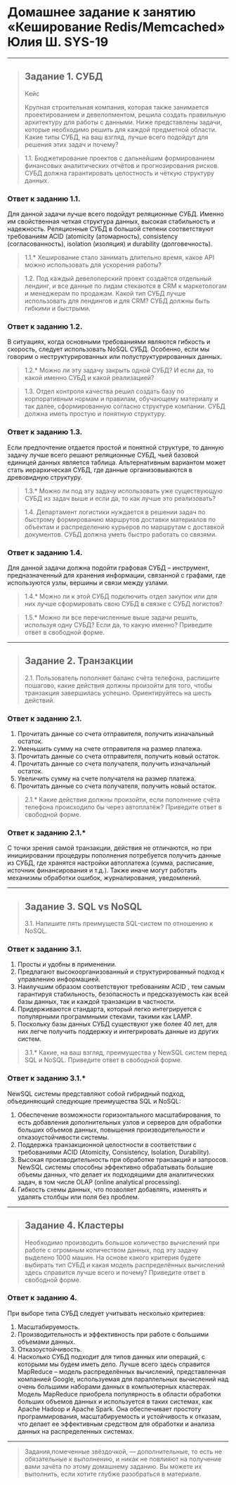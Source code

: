 # Домашнее задание к занятию «Кеширование Redis/Memcached» Юлия Ш. SYS-19

---

> ## Задание 1. СУБД
> 
> Кейс
> 
> Крупная строительная компания, которая также занимается проектированием и девелопментом, решила создать правильную архитектуру для работы с данными. Ниже представлены задачи, которые необходимо решить для каждой предметной области.
> Какие типы СУБД, на ваш взгляд, лучше всего подойдут для решения этих задач и почему?

> 1.1. Бюджетирование проектов с дальнейшим формированием финансовых аналитических отчётов и прогнозирования рисков. СУБД должна гарантировать целостность и чёткую структуру данных.

### Ответ к заданию 1.1.
Для данной задачи лучше всего подойдут реляционные СУБД.
Именно им свойственная четкая структура данных, высокая стабильность и надежность. 
Реляционные СУБД в большой степени соответствуют требованиям ACID (atomicity (атомарность), consistency (согласованность), isolation (изоляция) и durability (долговечность). 

> 1.1.* Хеширование стало занимать длительно время, какое API можно использовать для ускорения работы?

> 1.2. Под каждый девелоперский проект создаётся отдельный лендинг, и все данные по лидам стекаются в CRM к маркетологам и менеджерам по продажам. Какой тип СУБД лучше использовать для лендингов и для CRM? СУБД должны быть гибкими и быстрыми.

### Ответ к заданию 1.2.
В ситуациях, когда основными требованиями являются гибкость и скорость, следует использовать NoSQL СУБД. Особенно, если мы говорим о неструктурированных или полуструктурированных данных.

> 1.2.* Можно ли эту задачу закрыть одной СУБД? И если да, то какой именно СУБД и какой реализацией?

> 1.3. Отдел контроля качества решил создать базу по корпоративным нормам и правилам, обучающему материалу и так далее, сформированную согласно структуре компании. СУБД должна иметь простую и понятную структуру.

### Ответ к заданию 1.3.
Если предпочтение отдается простой и понятной структуре, то данную задачу лучше всего решают реляционные СУБД, чьей базовой единицей данных является таблица. Альтернативным вариантом может стать иерархическая СУБД, где данные организовываются в древовидную структуру.

> 1.3.* Можно ли под эту задачу использовать уже существующую СУБД из задач выше и если да, то как лучше это реализовать?

> 1.4. Департамент логистики нуждается в решении задач по быстрому формированию маршрутов доставки материалов по объектам и распределению курьеров по маршрутам с доставкой документов. СУБД должна уметь быстро работать со связями.

### Ответ к заданию 1.4.
Для данной задачи должна подойти графовая СУБД – инструмент, предназначенный для хранения информации, связанной с графами, где используются узлы, вершины и связи между узлами.

> 1.4.* Можно ли к этой СУБД подключить отдел закупок или для них лучше сформировать свою СУБД в связке с СУБД логистов?

> 1.5.* Можно ли все перечисленные выше задачи решить, используя одну СУБД? Если да, то какую именно?
> Приведите ответ в свободной форме.

---

> ## Задание 2. Транзакции
> 2.1. Пользователь пополняет баланс счёта телефона, распишите пошагово, какие действия должны произойти для того, чтобы транзакция завершилась успешно. Ориентируйтесь на шесть действий.

### Ответ к заданию 2.1.
1.	Прочитать данные со счета отправителя, получить изначальный остаток.
2.	Уменьшить сумму на счете отправителя на размер платежа.
3.	Прочитать данные со счета отправителя, получить новый остаток.
4.	Прочитать данные со счета получателя, получить изначальный остаток.
5.	Увеличить сумму на счете получателя на размер платежа.
6.	Прочитать данные со счета получателя, получить новый остаток.

> 2.1.* Какие действия должны произойти, если пополнение счёта телефона происходило бы через автоплатёж?
> Приведите ответ в свободной форме.

### Ответ к заданию 2.1.*
С точки зрения самой транзакции, действия не отличаются, но при инициировании процедуры пополнения потребуется получить данные из СУБД, где хранятся настройки автоплатежа (сумма, расписание, источник финансирования и т.д.). Также иначе могут работать механизмы обработки ошибок, журналирования, уведомлений.

---

> ## Задание 3. SQL vs NoSQL
> 3.1. Напишите пять преимуществ SQL-систем по отношению к NoSQL.

### Ответ к заданию 3.1.
1.	Просты и удобны в применении.
2.	Предлагают высокоорганизованный и структурированный подход к управлению информацией. 
3.	Наилучшим образом соответствуют требованиям ACID , тем самым гарантируя стабильность, безопасность и предсказуемость как всей базы данных, так и каждой транзакции в частности.
4.	Придерживаются стандарта, который легко интегрируется с популярными программными стеками, такими как LAMP.
5.	Поскольку базы данных СУБД существуют уже более 40 лет, для них легче получить поддержку и интегрировать данные из других систем.

> 3.1.* Какие, на ваш взгляд, преимущества у NewSQL систем перед SQL и NoSQL.
> Приведите ответ в свободной форме.

### Ответ к заданию 3.1.*
NewSQL системы представляют собой гибридный подход, объединяющий следующие преимущества SQL и NoSQL:
1.	Обеспечение возможности горизонтального масштабирования, то есть добавления дополнительных узлов и серверов для обработки больших объемов данных, повышения производительности и отказоустойчивости системы.
2.	Поддержка транзакционной целостности в соответствии с требованиями ACID (Atomicity, Consistency, Isolation, Durability). 
3.	Высокая производительность при обработке транзакций и запросов. NewSQL системы способны эффективно обрабатывать большие объемы данных, что делает их подходящими для аналитических задач, в том числе OLAP (online analytical processing).
4.	Гибкость схемы данных, что позволяет добавлять, изменять и удалять столбцы или поля без проблем.

---

> ## Задание 4. Кластеры
> Необходимо производить большое количество вычислений при работе с огромным количеством данных, под эту задачу выделено 1000 машин.
> На основе какого критерия будете выбирать тип СУБД и какая модель распределённых вычислений здесь справится лучше всего и почему?
> Приведите ответ в свободной форме.

### Ответ к заданию 4.
При выборе типа СУБД следует учитывать несколько критериев:
1.	Масштабируемость.
2.	Производительность и эффективность при работе с большими объемами данных.
3.	Отказоустойчивость.
4.	Насколько СУБД подходит для типов данных или операций, с которыми мы будем иметь дело.
Лучше всего здесь справится MapReduce – модель распределённых вычислений, представленная компанией Google, используемая для параллельных вычислений над очень большими наборами данных в компьютерных кластерах.
Модель MapReduce приобрела популярность в области обработки больших объемов данных и используется в таких системах, как Apache Hadoop и Apache Spark. Она обеспечивает простоту программирования, масштабируемость и устойчивость к отказам, что делает ее эффективным средством для обработки и анализа данных на распределенных системах.

---

> Задания,помеченные звёздочкой, — дополнительные, то есть не обязательные к выполнению, и никак не повлияют на получение вами зачёта по этому домашнему заданию. Вы можете их выполнить, если хотите глубже разобраться в материале.
